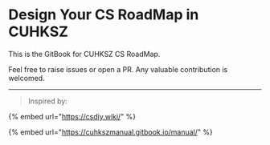 # Design Your CS RoadMap in CUHKSZ

This is the GitBook for CUHKSZ CS RoadMap.

Feel free to raise issues or open a PR. Any valuable contribution is welcomed.

***

> Inspired by:

{% embed url="https://csdiy.wiki/" %}

{% embed url="https://cuhkszmanual.gitbook.io/manual/" %}
